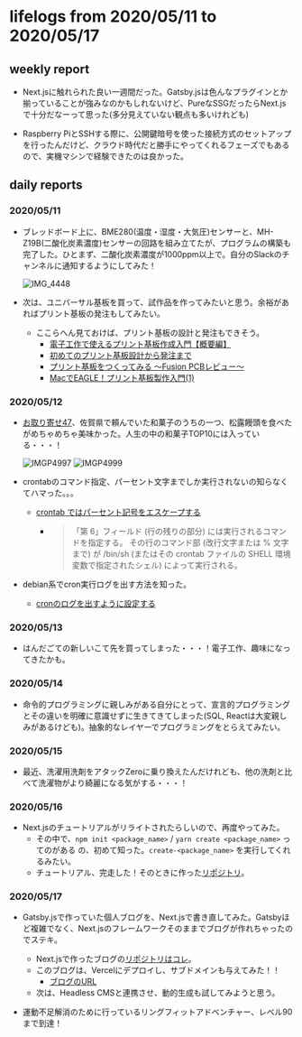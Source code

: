 # lifelogs from 2020/05/11 to 2020/05/17

## weekly report

* Next.jsに触れられた良い一週間だった。Gatsby.jsは色んなプラグインとか揃っていることが強みなのかもしれないけど、PureなSSGだったらNext.jsで十分だなーって思った(多分見えていない観点も多いけれども)

* Raspberry PiとSSHする際に、公開鍵暗号を使った接続方式のセットアップを行ったんだけど、クラウド時代だと勝手にやってくれるフェーズでもあるので、実機マシンで経験できたのは良かった。

## daily reports

### 2020/05/11

* ブレッドボード上に、BME280(温度・湿度・大気圧)センサーと、MH-Z19B(二酸化炭素濃度)センサーの回路を組み立てたが、プログラムの構築も完了した。ひとまず、二酸化炭素濃度が1000ppm以上で。自分のSlackのチャンネルに通知するようにしてみた！

  ![IMG_4448](https://user-images.githubusercontent.com/10176164/81584121-4a38f380-93ed-11ea-884d-5aa1d6b45c48.jpg)

* 次は、ユニバーサル基板を買って、試作品を作ってみたいと思う。余裕があればプリント基板の発注もしてみたい。
  * ここらへん見ておけば、プリント基板の設計と発注もできそう。
    * [電子工作で使えるプリント基板作成入門【概要編】](https://qiita.com/nsd24/items/dc7259203631576368cc)
    * [初めてのプリント基板設計から発注まで](https://watako-lab.com/2018/08/23/1st_board_design/)
    * [プリント基板をつくってみる 〜Fusion PCBレビュー〜](https://make-muda.net/2017/07/5342/)
    * [MacでEAGLE！プリント基板製作入門(1)](https://tool-lab.com/mac-eagle-101-1/)

### 2020/05/12

* [お取り寄せ47](./20200504.md)、佐賀県で頼んでいた和菓子のうちの一つ、松露饅頭を食べたがめちゃめちゃ美味かった。人生の中の和菓子TOP10には入っている・・・！

  ![IMGP4997](https://user-images.githubusercontent.com/10176164/82148364-a89f1f80-988e-11ea-9ba7-befd6de988c9.jpg)
  ![IMGP4999](https://user-images.githubusercontent.com/10176164/82148348-8f966e80-988e-11ea-9714-edf7a74c5840.jpg)

* crontabのコマンド指定、パーセント文字までしか実行されないの知らなくてハマった。。。
  * [crontab ではパーセント記号をエスケープする](https://blog.manabusakai.com/2013/05/crontab-escape-percent/)
    * > 「第  6」フィールド (行の残りの部分) には実行されるコマンドを指定する。 その行のコマンド部 (改行文字または % 文字まで) が /bin/sh (またはその crontab ファイルの SHELL 環境変数で指定されたシェル) によって実行される。

* debian系でcron実行ログを出す方法を知った。
  * [cronのログを出すように設定する](http://shima-nigoro.hatenablog.jp/entry/2016/06/12/182903)

### 2020/05/13

* はんだごての新しいこて先を買ってしまった・・・！電子工作、趣味になってきたかも。

### 2020/05/14

* 命令的プログラミングに親しみがある自分にとって、宣言的プログラミングとその違いを明確に意識せずに生きてきてしまった(SQL, Reactは大変親しみがあるけども)。抽象的なレイヤーでプログラミングをとらえてみたい。

### 2020/05/15

* 最近、洗濯用洗剤をアタックZeroに乗り換えたんだけれども、他の洗剤と比べて洗濯物がより綺麗になる気がする・・・！

### 2020/05/16

* Next.jsのチュートリアルがリライトされたらしいので、再度やってみた。
  * その中で、`npm init <package_name>` / `yarn create <package_name>` ってのがある の、初めて知った。`create-<package_name>` を実行してくれるみたい。
  * チュートリアル、完走した！そのときに作った[リポジトリ](https://github.com/shoutatani/nextjs-tutorial)。

### 2020/05/17

* Gatsby.jsで作っていた個人ブログを、Next.jsで書き直してみた。Gatsbyほど複雑でなく、Next.jsのフレームワークそのままでブログが作れちゃったのでステキ。
  * Next.jsで作ったブログの[リポジトリはコレ](https://github.com/shoutatani/my-nextjs-blog)。
  * このブログは、Vercelにデプロイし、サブドメインも与えてみた！！
    * [ブログのURL](https://blog.tan-shio.com/)
  * 次は、Headless CMSと連携させ、動的生成も試してみようと思う。

* 運動不足解消のために行っているリングフィットアドベンチャー、レベル90まで到達！
